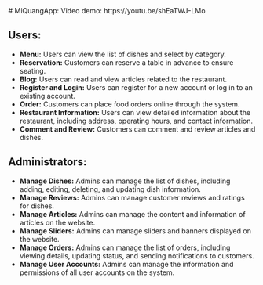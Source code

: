 <!DOCTYPE html>
<html>
<head>
  <meta charset="UTF-8">  
</head>
<body>
    # MiQuangApp: 
    Video demo: https://youtu.be/shEaTWJ-LMo
    <h2>Users:</h2>
    <ul>
        <li><strong>Menu:</strong> Users can view the list of dishes and select by category.</li>
        <li><strong>Reservation:</strong> Customers can reserve a table in advance to ensure seating.</li>
        <li><strong>Blog:</strong> Users can read and view articles related to the restaurant.</li>
        <li><strong>Register and Login:</strong> Users can register for a new account or log in to an existing account.</li>
        <li><strong>Order:</strong> Customers can place food orders online through the system.</li>
        <li><strong>Restaurant Information:</strong> Users can view detailed information about the restaurant, including address, operating hours, and contact information.</li>
        <li><strong>Comment and Review:</strong> Customers can comment and review articles and dishes.</li>
    </ul>
    <h2>Administrators:</h2>
    <ul>
        <li><strong>Manage Dishes:</strong> Admins can manage the list of dishes, including adding, editing, deleting, and updating dish information.</li>
        <li><strong>Manage Reviews:</strong> Admins can manage customer reviews and ratings for dishes.</li>
        <li><strong>Manage Articles:</strong> Admins can manage the content and information of articles on the website.</li>
        <li><strong>Manage Sliders:</strong> Admins can manage sliders and banners displayed on the website.</li>
        <li><strong>Manage Orders:</strong> Admins can manage the list of orders, including viewing details, updating status, and sending notifications to customers.</li>
        <li><strong>Manage User Accounts:</strong> Admins can manage the information and permissions of all user accounts on the system.</li>
    </ul>

</body>
</html>

